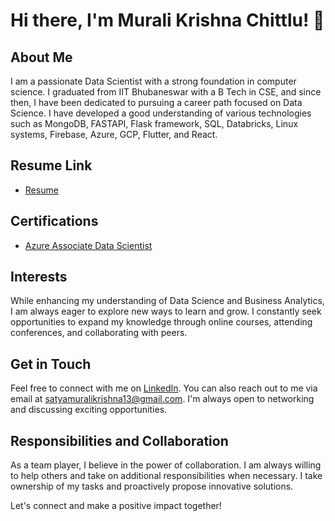 # Hi there, I'm Murali Krishna Chittlu! 👋

## About Me
I am a passionate Data Scientist with a strong foundation in computer science. I graduated from IIT Bhubaneswar with a B Tech in CSE, and since then, I have been dedicated to pursuing a career path focused on Data Science. I have developed a good understanding of various technologies such as MongoDB, FASTAPI, Flask framework, SQL, Databricks, Linux systems, Firebase, Azure, GCP, Flutter, and React.

## Resume Link
* [Resume](Ch.VSatyaMuraliKrishna.pdf)

## Certifications
- [Azure Associate Data Scientist](https://www.credly.com/badges/ae0be0dd-50c2-4e7b-ba28-7703735f525f/public_url)

## Interests
While enhancing my understanding of Data Science and Business Analytics, I am always eager to explore new ways to learn and grow. I constantly seek opportunities to expand my knowledge through online courses, attending conferences, and collaborating with peers.

## Get in Touch
Feel free to connect with me on [LinkedIn](https://www.linkedin.com/in/v-s-murali-krishna-chittlu-b480831b6/). You can also reach out to me via email at [satyamuralikrishna13@gmail.com](satyamuralikrishna13@gmail.com).  I'm always open to networking and discussing exciting opportunities.

## Responsibilities and Collaboration
As a team player, I believe in the power of collaboration. I am always willing to help others and take on additional responsibilities when necessary. I take ownership of my tasks and proactively propose innovative solutions.

Let's connect and make a positive impact together!
